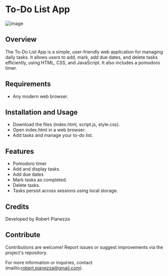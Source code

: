 # To-Do List App
![image](https://github.com/MagneticZebra/To-Do-App/assets/87204308/4e9f0cad-e064-4ede-8c14-ec89db90329e)

## Overview
The To-Do List App is a simple, user-friendly web application for managing daily tasks. It allows users to add, mark, add due dates, and delete tasks efficiently, using HTML, CSS, and JavaScript. It also includes a pomodoro timer.

## Requirements
- Any modern web browser.

## Installation and Usage
- Download the files (index.html, script.js, style.css).
- Open index.html in a web browser.
- Add tasks and manage your to-do list.

## Features
- Pomodoro timer
- Add and display tasks.
- Add due dates
- Mark tasks as completed.
- Delete tasks.
- Tasks persist across sessions using local storage.

## Credits
Developed by Robert Pianezza

## Contribute
Contributions are welcome! Report issues or suggest improvements via the project's repository.

For more information or inquiries, contact (mailto:robert.pianezza@gmail.com).
